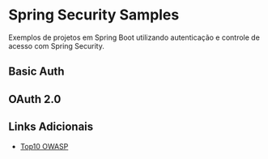 # Spring Security Samples

Exemplos de projetos em Spring Boot utilizando autenticação e controle de acesso com Spring Security.

## Basic Auth

## OAuth 2.0

## Links Adicionais

* [Top10 OWASP](https://owasp.org/www-project-top-ten)


